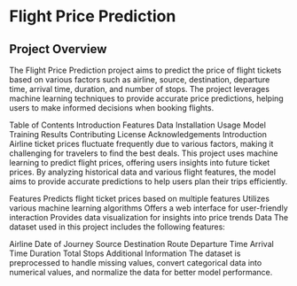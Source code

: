 # Flight Price Prediction
## Project Overview
The Flight Price Prediction project aims to predict the price of flight tickets based on various factors such as airline, source, destination, departure time, arrival time, duration, and number of stops. The project leverages machine learning techniques to provide accurate price predictions, helping users to make informed decisions when booking flights.

Table of Contents
Introduction
Features
Data
Installation
Usage
Model Training
Results
Contributing
License
Acknowledgements
Introduction
Airline ticket prices fluctuate frequently due to various factors, making it challenging for travelers to find the best deals. This project uses machine learning to predict flight prices, offering users insights into future ticket prices. By analyzing historical data and various flight features, the model aims to provide accurate predictions to help users plan their trips efficiently.

Features
Predicts flight ticket prices based on multiple features
Utilizes various machine learning algorithms
Offers a web interface for user-friendly interaction
Provides data visualization for insights into price trends
Data
The dataset used in this project includes the following features:

Airline
Date of Journey
Source
Destination
Route
Departure Time
Arrival Time
Duration
Total Stops
Additional Information
The dataset is preprocessed to handle missing values, convert categorical data into numerical values, and normalize the data for better model performance.
